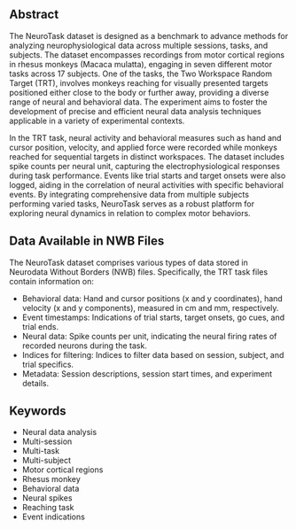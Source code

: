 ## Abstract

The NeuroTask dataset is designed as a benchmark to advance methods for analyzing neurophysiological data across multiple sessions, tasks, and subjects. The dataset encompasses recordings from motor cortical regions in rhesus monkeys (Macaca mulatta), engaging in seven different motor tasks across 17 subjects. One of the tasks, the Two Workspace Random Target (TRT), involves monkeys reaching for visually presented targets positioned either close to the body or further away, providing a diverse range of neural and behavioral data. The experiment aims to foster the development of precise and efficient neural data analysis techniques applicable in a variety of experimental contexts.

In the TRT task, neural activity and behavioral measures such as hand and cursor position, velocity, and applied force were recorded while monkeys reached for sequential targets in distinct workspaces. The dataset includes spike counts per neural unit, capturing the electrophysiological responses during task performance. Events like trial starts and target onsets were also logged, aiding in the correlation of neural activities with specific behavioral events. By integrating comprehensive data from multiple subjects performing varied tasks, NeuroTask serves as a robust platform for exploring neural dynamics in relation to complex motor behaviors.

## Data Available in NWB Files

The NeuroTask dataset comprises various types of data stored in Neurodata Without Borders (NWB) files. Specifically, the TRT task files contain information on:

- Behavioral data: Hand and cursor positions (x and y coordinates), hand velocity (x and y components), measured in cm and mm, respectively.
- Event timestamps: Indications of trial starts, target onsets, go cues, and trial ends.
- Neural data: Spike counts per unit, indicating the neural firing rates of recorded neurons during the task.
- Indices for filtering: Indices to filter data based on session, subject, and trial specifics.
- Metadata: Session descriptions, session start times, and experiment details.

## Keywords

- Neural data analysis
- Multi-session
- Multi-task
- Multi-subject
- Motor cortical regions
- Rhesus monkey
- Behavioral data
- Neural spikes
- Reaching task
- Event indications